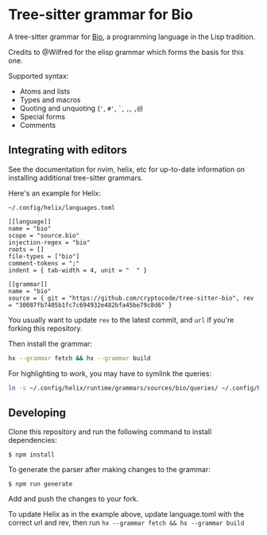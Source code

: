 # Tree-sitter grammar for Bio

A tree-sitter grammar for [Bio](https://github.com/cryptocode/bio), a programming language in the Lisp tradition.

Credits to @Wilfred for the elisp grammar which forms the basis for this one.

Supported syntax:

* Atoms and lists
* Types and macros
* Quoting and unquoting (`'`, `#'`, `` ` ``, `,`, `,@`)
* Special forms
* Comments

## Integrating with editors

See the documentation for nvim, helix, etc for up-to-date information on installing additional tree-sitter grammars.

Here's an example for Helix:

`~/.config/helix/languages.toml`

```
[[language]]
name = "bio"
scope = "source.bio"
injection-regex = "bio"
roots = []
file-types = ["bio"]
comment-tokens = ";"
indent = { tab-width = 4, unit = "  " }

[[grammar]]
name = "bio"
source = { git = "https://github.com/cryptocode/tree-sitter-bio", rev = "30087fb7405b1fc7c694932e482bfa45be79c8d6" }
```

You usually want to update `rev` to the latest commit, and `url` if you're forking this repository.

Then install the grammar:

```bash
hx --grammar fetch && hx --grammar build
```

For highlighting to work, you may have to symlink the queries:

```bash
ln -s ~/.config/helix/runtime/grammars/sources/bio/queries/ ~/.config/helix/runtime/queries/bio
```

## Developing

Clone this repository and run the following command to install dependencies:

```
$ npm install
```

To generate the parser after making changes to the grammar:

```
$ npm run generate
```

Add and push the changes to your fork.

To update Helix as in the example above, update language.toml with the correct url and rev, then run `hx --grammar fetch && hx --grammar build`
